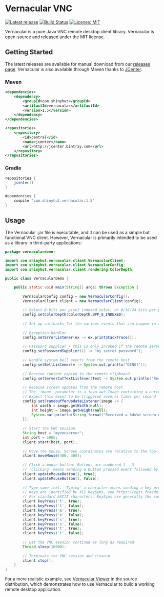 # Vernacular VNC
[![Latest release](https://img.shields.io/github/release/shinyhut/vernacular-vnc.svg)](https://github.com/shinyhut/vernacular-vnc/releases/latest)
[![Build Status](https://travis-ci.org/shinyhut/vernacular-vnc.svg?branch=master)](https://travis-ci.org/shinyhut/vernacular-vnc)
[![License: MIT](https://img.shields.io/badge/License-MIT-yellow.svg)](https://opensource.org/licenses/MIT)

Vernacular is a pure Java VNC remote desktop client library. Vernacular is open-source and
released under the MIT license. 

## Getting Started

The latest releases are available for manual download from our [releases page](https://github.com/shinyhut/vernacular-vnc/releases).
Vernacular is also available through Maven thanks to [JCenter](https://bintray.com/bintray/jcenter):

### Maven

```xml
<dependencies>
    <dependency>
        <groupId>com.shinyhut</groupId>
        <artifactId>vernacular</artifactId>
        <version>1.5</version>
    </dependency>
</dependencies>
```
```xml
<repositories>
    <repository>
        <id>central</id>
        <name>jcenter</name>
        <url>http://jcenter.bintray.com</url>
    </repository>
</repositories>
```

### Gradle
```groovy
repositories {
    jcenter()
}

dependencies {
    compile 'com.shinyhut:vernacular:1.5'
}
```

## Usage

The Vernacular .jar file is executable, and it can be used as a simple but functional VNC client. However, Vernacular
is primarily intended to be used as a library in third-party applications: 

```java
package vernaculardemo;

import com.shinyhut.vernacular.client.VernacularClient;
import com.shinyhut.vernacular.client.VernacularConfig;
import com.shinyhut.vernacular.client.rendering.ColorDepth;

public class VernacularDemo {

    public static void main(String[] args) throws Exception {
    
        VernacularConfig config = new VernacularConfig();
        VernacularClient client = new VernacularClient(config);
        
        // Select 8-bits per pixel indexed color, or 8/16/24 bits per pixel true color
        config.setColorDepth(ColorDepth.BPP_8_INDEXED);
        
        // Set up callbacks for the various events that can happen in a VNC session
        
        // Exception handler
        config.setErrorListener(ex -> ex.printStackTrace());
        
        // Password supplier - this is only invoked if the remote server requires authentication
        config.setPasswordSupplier(() -> "my secret password");
        
        // Handle system bell events from the remote host
        config.setBellListener(v -> System.out.println("DING!"));
        
        // Receive content copied to the remote clipboard
        config.setServerCutTextListener(text -> System.out.println("Received copied text: " + text));
        
        // Receive screen updates from the remote host
        // The 'image' parameter is a java.awt.Image containing a current snapshot of the remote desktop
        // Expect this event to be triggered several times per second
        config.setFramebufferUpdateListener(image -> {
            int width = image.getWidth(null);
            int height = image.getHeight(null);
            System.out.println(String.format("Received a %dx%d screen update", width, height));
        });
        
        // Start the VNC session
        String host = "myvncserver";
        int port = 5900;
        client.start(host, port);
        
        // Move the mouse. Screen coordinates are relative to the top-left. 
        client.moveMouse(400, 300);
        
        // Click a mouse button. Buttons are numbered 1 - 3
        // 'Clicking' means sending a button pressed event followed by a button released event.
        client.updateMouseButton(1, true);
        client.updateMouseButton(1, false);
        
        // Type some text. 'Typing' a character means sending a key pressed event followed by a key released event.
        // Keys are identified by X11 KeySyms, see https://cgit.freedesktop.org/xorg/proto/x11proto/plain/keysymdef.h
        // For standard ASCII characters, KeySyms are generally the same as their ASCII code
        client.keyPress('t', true);
        client.keyPress('t', false);
        client.keyPress('e', true);
        client.keyPress('e', false);
        client.keyPress('s', true);
        client.keyPress('s', false);
        client.keyPress('t', true);
        client.keyPress('t', false);
        
        // Let the VNC session continue as long as required
        Thread.sleep(10000);
        
        // Terminate the VNC session and cleanup
        client.stop();
    }
}
```

For a more realistic example, see [Vernacular Viewer](https://github.com/shinyhut/vernacular-vnc/blob/master/src/main/java/com/shinyhut/vernacular/VernacularViewer.java) in the source distribution, which demonstrates how to use Vernacular to build a working remote desktop application.
